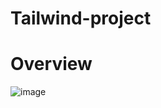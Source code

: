 # Tailwind-project
# Overview
![image](https://github.com/siripurapuharika7/Tailwind-project/assets/138857998/355ffe9f-4dfe-426e-850a-cb0b769e3820)
